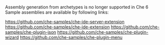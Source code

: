 Assembly generation from archetypes is no longer supported in Che 6
Sample assemblies are available by following links:

https://github.com/che-samples/che-ide-server-extension
https://github.com/che-samples/che-ide-extension
https://github.com/che-samples/che-plugin-json
https://github.com/che-samples/che-plugin-wizard
https://github.com/che-samples/che-plugin-menu